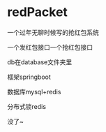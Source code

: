 # redPacket
一个过年无聊时候写的抢红包系统

一个发红包接口一个抢红包接口

db在database文件夹里

框架springboot

数据库mysql+redis

分布式锁redis

没了~

